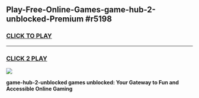 
## Play-Free-Online-Games-game-hub-2-unblocked-Premium #r5198
<h3>
<a href="https://premium.freeplayer.one?title=game-hub-2-unblocked&ref=8M">CLICK TO PLAY</a></h3>
<hr>

<h3>
<a href="https://premium.freeplayer.one?title=game-hub-2-unblocked&ref=8M">CLICK 2 PLAY</a>
  
</h3>

<a href="https://premium.freeplayer.one?title=game-hub-2-unblocked&ref=8M"><img src="https://clearcache.store/games.png"></a>


**game-hub-2-unblocked games unblocked: Your Gateway to Fun and Accessible Online Gaming**
